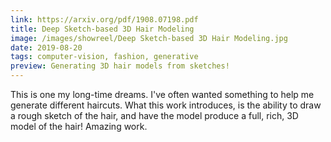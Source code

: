 ```yaml
---
link: https://arxiv.org/pdf/1908.07198.pdf
title: Deep Sketch-based 3D Hair Modeling
image: /images/showreel/Deep Sketch-based 3D Hair Modeling.jpg
date: 2019-08-20
tags: computer-vision, fashion, generative
preview: Generating 3D hair models from sketches!
---
```


This is one my long-time dreams. I've often wanted something to help me
generate different haircuts. What this work introduces, is the ability to draw
a rough sketch of the hair, and have the model produce a full, rich, 3D model
of the hair! Amazing work.

